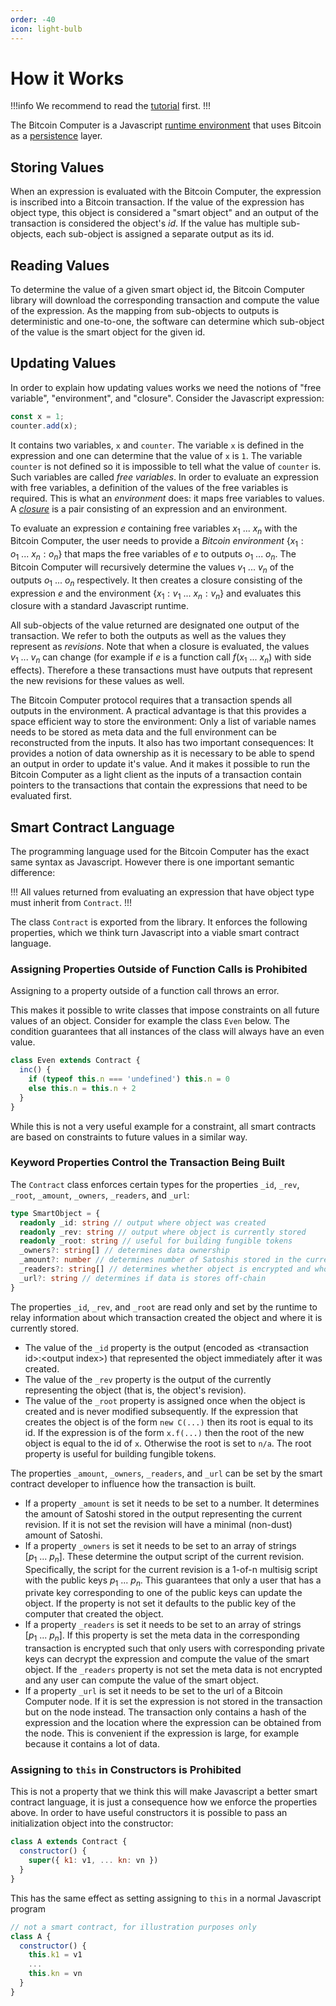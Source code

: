 ```yaml
---
order: -40
icon: light-bulb
---
```


# How it Works

!!!info
We recommend to read the [tutorial](/tutorial.md) first.
!!!

The Bitcoin Computer is a Javascript <a href="https://en.wikipedia.org/wiki/Runtime_system" target="_blank">runtime environment</a> that uses Bitcoin as a <a href="https://en.wikipedia.org/wiki/Persistence_(computer_science)" target="_blank">persistence</a> layer.

## Storing Values

When an expression is evaluated with the Bitcoin Computer, the expression is inscribed into a Bitcoin transaction. If the value of the expression has object type, this object is considered a "smart object" and an output of the transaction is considered the object's *id*. If the value has multiple sub-objects, each sub-object is assigned a separate output as its id.

## Reading Values

To determine the value of a given smart object id, the Bitcoin Computer library will download the corresponding transaction and compute the value of the expression. As the mapping from sub-objects to outputs is deterministic and one-to-one, the software can determine which sub-object of the value is the smart object for the given id.

## Updating Values

In order to explain how updating values works we need the notions of "free variable", "environment", and "closure". Consider the Javascript expression:

```js
const x = 1;
counter.add(x);
```

It contains two variables, `x` and `counter`. The variable `x` is defined in the expression and one can determine that the value of `x` is `1`. The variable `counter` is not defined so it is impossible to tell what the value of `counter` is. Such variables are called *free variables*. In order to evaluate an expression with free variables, a definition of the values of the free variables is required. This is what an *environment* does: it maps free variables to values. A *<a href="https://developer.mozilla.org/en-US/docs/Web/JavaScript/Closures" target="_blank">closure</a>* is a pair consisting of an expression and an environment.

To evaluate an expression $e$ containing free variables $x_1\ ...\ x_n$ with the Bitcoin Computer, the user needs to provide a *Bitcoin environment* $\{ x_1: o_1\ ...\ x_n: o_n \}$ that maps the free variables of $e$ to outputs $o_1\ ...\ o_n$. The Bitcoin Computer will recursively determine the values $v_1\ ...\ v_n$ of the outputs $o_1\ ...\ o_n$ respectively. It then creates a closure consisting of the expression $e$ and the environment $\{ x_1: v_1\ ...\ x_n: v_n \}$ and evaluates this closure with a standard Javascript runtime.

All sub-objects of the value returned are designated one output of the transaction. We refer to both the outputs as well as the values they represent as *revisions*. Note that when a closure is evaluated, the values $v_1\ ...\ v_n$ can change (for example if $e$ is a function call $f(x_1\ ...\ x_n)$ with side effects). Therefore a these transactions must have outputs that represent the new revisions for these values as well.

The Bitcoin Computer protocol requires that a transaction spends all outputs in the environment. A practical advantage is that this provides a space efficient way to store the environment: Only a list of variable names needs to be stored as meta data and the full environment can be reconstructed from the inputs. It also has two important consequences: It provides a notion of data ownership as it is necessary to be able to spend an output in order to update it's value. And it makes it possible to run the Bitcoin Computer as a light client as the inputs of a transaction contain pointers to the transactions that contain the expressions that need to be evaluated first.

## Smart Contract Language

The programming language used for the Bitcoin Computer has the exact same syntax as Javascript. However there is one important semantic difference: 

!!!
All values returned from evaluating an expression that have object type must inherit from `Contract`.
!!!

The class `Contract` is exported from the library. It enforces the following properties, which we think turn Javascript into a viable smart contract language.

### Assigning Properties Outside of Function Calls is Prohibited

Assigning to a property outside of a function call throws an error.

This makes it possible to write classes that impose constraints on all future values of an object. Consider for example the class `Even` below. The condition guarantees that all instances of the class will always have an even value.

```js
class Even extends Contract {
  inc() {
    if (typeof this.n === 'undefined') this.n = 0
    else this.n = this.n + 2
  }
}
```

While this is not a very useful example for a constraint, all smart contracts are based on constraints to future values in a similar way. 

### Keyword Properties Control the Transaction Being Built

The `Contract` class enforces certain types for the properties `_id`, `_rev`, `_root`, `_amount`, `_owners`, `_readers`, and `_url`:

```ts
type SmartObject = {
  readonly _id: string // output where object was created
  readonly _rev: string // output where object is currently stored
  readonly _root: string // useful for building fungible tokens
  _owners?: string[] // determines data ownership
  _amount?: number // determines number of Satoshis stored in the current output
  _readers?: string[] // determines whether object is encrypted and who can decrypt is so
  _url?: string // determines if data is stores off-chain
}
```

The properties `_id`, `_rev`, and `_root` are read only and set by the runtime to relay information about which transaction created the object and where it is currently stored.

* The value of the `_id` property is the output (encoded as \<transaction id\>:\<output index\>) that represented the object immediately after it was created.
* The value of the `_rev` property is the output of the currently representing the object (that is, the object's revision).
* The value of the `_root` property is assigned once when the object is created and is never modified subsequently. If the expression that creates the object is of the form `new C(...)` then its root is equal to its id. If the expression is of the form `x.f(...)` then the root of the new object is equal to the id of `x`. Otherwise the root is set to `n/a`. The root property is useful for building fungible tokens.

The properties `_amount`, `_owners`, `_readers`, and `_url` can be set by the smart contract developer to influence how the transaction is built.

* If a property `_amount` is set it needs to be set to a number. It determines the amount of Satoshi stored in the output representing the current revision. If it is not set the revision will have a minimal (non-dust) amount of Satoshi.
* If a property `_owners` is set it needs to be set to an array of strings $[p_1\ ...\ p_n]$. These determine the output script of the current revision. Specifically, the script for the current revision is a 1-of-n multisig script with the public keys $p_1\ ...\ p_n$. This guarantees that only a user that has a private key corresponding to one of the public keys can update the object. If the property is not set it defaults to the public key of the computer that created the object.
* If a property `_readers` is set it needs to be set to an array of strings $[p_1\ ...\ p_n]$. If this property is set the meta data in the corresponding transaction is encrypted such that only users with corresponding private keys can decrypt the expression and compute the value of the smart object. If the `_readers` property is not set the meta data is not encrypted and any user can compute the value of the smart object.
* If a property `_url` is set it needs to be set to the url of a Bitcoin Computer node. If it is set the expression is not stored in the transaction but on the node instead. The transaction only contains a hash of the expression and the location where the expression can be obtained from the node. This is convenient if the expression is large, for example because it contains a lot of data.

### Assigning to `this` in Constructors is Prohibited

This is not a property that we think this will make Javascript a better smart contract language, it is just a consequence how we enforce the properties above. In order to have useful constructors it is possible to pass an initialization object into the constructor:

```js
class A extends Contract {
  constructor() {
    super({ k1: v1, ... kn: vn })
  }
}
```

This has the same effect as setting assigning to `this` in a normal Javascript program

```js
// not a smart contract, for illustration purposes only
class A {
  constructor() {
    this.k1 = v1
    ...
    this.kn = vn
  }
}
```
<!-- 
## An Example

We will use some visual notion in the example that we describe first.

### Notation

![](/static/legend@1x.png)-
White boxes represent transactions and grey boxes represent expressions that are inscribed into the transactions. Inputs and outputs are displayed as circles and spending relations are shown as arrows. A blockchain environment that maps a free variable $x$ to an output $o$ is shown as a label $x$ in the arrow indicating the spending of $o$.
<div style="clear: right;"></div>

### Storing Values

Consider the code in the picture below. It defines a class `NFT` with two properties `_owners` and `url` and a method to update the `_owners`. The `_owners` property of a smart contract can be set to an array of string encoded public keys. The output that will store that 



To allocate a memory cell and to store a new smart object in it, a transaction that contains a Javascript expression <code>e<sub>1</sub>; e<sub>2</sub> ... e<sub>n</sub></code> where <code>e<sub>n</sub></code> is of the form `new C(...)` must be broadcast. The class `C` can be defined in the expression or it can be passed in from a module.

![](/static/nft-create@1x.png)

The function `computer.sync` computes Javascript objects from outputs as shown in the figure. Note that `_id`, `_rev`, and `_root` are all set to the same output.

### Updating Values

To update a smart object stored in the shared global memory, a Bitcoin transaction must be broadcast that includes a Javascript expression of the form of `x.f(...)`. To determine which memory cell the free variable `x` is stored in, the blockchain environment must associate `x` with an input. In the example this input is shown as `nft`.

![](/static/nft-update@1x.png)

The transaction will create corresponding outputs to these inputs, which represent the updated state of the memory cells. These outputs are called the *revisions* of a smart object, and the most recent revision is stored in the `_rev` property of the smart object.

The `computer.sync` function can be called with each revision of a smart object. This provides access to all historical states of a smart object.

### Sub-Objects

When a function call on a smart object returns a value of type object, a new memory cell is allocated to store the returned value.

The figure below illustrates the minting and sending of 100 fungible tokens. The blue user, with public key 03a1d..., mints the tokens in the first transaction, producing one output that represents the 100 newly minted tokens. The second transaction represents the distribution of tokens after the blue user sends 3 tokens to the green user, with public key 03f0b....

![](/static/ft-create@1x.png)

The blue output of the second transaction represents the 97 tokens that the blue user still holds, while the green output represents the three tokens now owned by the green user. The _root property of both outputs in the second transaction is linked to the output of the first transaction, as the memory cell for the three tokens was allocated within a function call.

This setup prevents forgery, as any two tokens with the same root can be traced back to the same mint. To mint a second token with the same root, one would have to broadcast a transaction with the transaction id of the first transaction, which is impossible. -->

<!-- ## Passing Objects as Arguments

Swap

## Creating Sub Objects

Game -->
